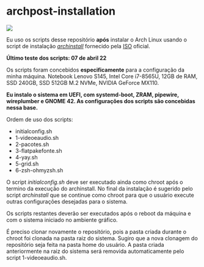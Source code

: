 # archpost-installation

<p align="left">
    <a href="https://opensource.org/licenses/MIT">
      <img src="https://img.shields.io/github/license/henriqueffc/archpost-installation?style=flat-square">
    </a>
  </p>

Eu uso os scripts desse repositório **após** instalar o Arch Linux usando o script de instalação [*archinstall*](https://github.com/archlinux/archinstall) fornecido pela [ISO](https://archlinux.org/download/) oficial.

**Último teste dos scripts: 07 de abril 22**

Os scripts foram concebidos **especificamente** para a configuração da minha máquina. Notebook Lenovo S145, Intel Core i7-8565U, 12GB de RAM, SSD 240GB, SSD 512GB M.2 NVMe, NVIDIA GeForce MX110.

**Eu instalo o sistema em UEFI, com systemd-boot, ZRAM, pipewire, wireplumber e GNOME 42. As configurações dos scripts são concebidas nessa base.**

Ordem de uso dos scripts:

- initialconfig.sh
- 1-videoeaudio.sh
- 2-pacotes.sh
- 3-flatpakefonte.sh
- 4-yay.sh
- 5-grid.sh
- 6-zsh-ohmyzsh.sh

O script *initialconfig.sh* deve ser executado ainda como chroot após o termino da execução do archinstall. No final da instalação é sugerido pelo script *archinstall* que se continue como chroot para que o usuário execute outras configurações desejadas para o sistema.

Os scripts restantes deverão ser executados após o reboot da máquina e com o sistema iniciado no ambiente gráfico.

É preciso clonar novamente o repositório, pois a pasta criada durante o chroot foi clonada na pasta raiz do sistema. Sugiro que a nova clonagem do repositório seja feita na pasta home do usuário. A pasta criada anteriormente na raiz do sistema será removida automaticamente pelo script 1-videoeaudio.sh.
